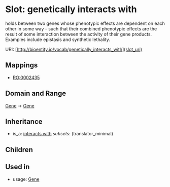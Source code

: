 # Slot: genetically interacts with


holds between two genes whose phenotypic effects are dependent on each other in some way - such that their combined phenotypic effects are the result of some interaction between the activity of their gene products. Examples include epistasis and synthetic lethality.

URI: [http://bioentity.io/vocab/genetically_interacts_with](slot_uri)
## Mappings

 * [RO:0002435](http://purl.obolibrary.org/obo/RO_0002435)
## Domain and Range

[Gene](Gene.md) -> [Gene](Gene.md)
## Inheritance

 *  is_a: [interacts with](interacts_with.md) *subsets*: (translator_minimal)
## Children

## Used in

 *  usage: [Gene](Gene.md)
